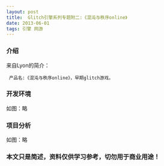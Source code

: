 ```yaml
---
layout: post
title:  Glitch引擎系列专题附二:《混沌与秩序online》
date: 2013-06-01
tags: 引擎 网游
---
```



### 介绍


来自Lyon的简介：

	 产品名:《混沌与秩序online》，早期glitch游戏。




### 开发环境

如图：略

### 项目分析

如图：略



### 本文只是简述，资料仅供学习参考，切勿用于商业用途！